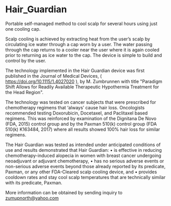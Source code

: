 # Hair_Guardian
Portable self-managed method to cool scalp for several hours using just one cooling cap.

Scalp cooling is achieved by extracting heat from the user’s scalp by circulating ice water through a cap worn by a user.  The water passing through the cap returns to a cooler near the user where it is again cooled prior to returning as ice water to the cap. The device is simple to build and control by the user.

The technology implemented in the Hair Guardian device was first published in the Journal of Medical Devices,  ( https://doi.org/10.1115/1.4027020 ),  by M. Zumbrunnen with title "Paradigm Shift Allows for Readily Available Therapeutic Hypothermia Treatment for the Head Region".

The technology was tested on cancer subjects that were prescribed for chemotherapy regimens that ‘always’ cause hair loss.  Oncologists recommended testing Doxorubicin, Docetaxel, and Paclitaxel based regimens.  This was reinforced by examination of the Dignitana De Novo (FDA, 2015) control group and by the Paxman 510(k) control group (FDA 510(k) K163484, 2017) where all results showed 100% hair loss for similar regimens.

The Hair Guardian was tested as intended under anticipated conditions of use and results demonstrated that Hair Guardian:
•	is effective in reducing chemotherapy-induced alopecia in women with breast cancer undergoing neoadjuvant or adjuvant chemotherapy,
•	has no serious adverse events or non-serious adverse events beyond those already reported by its predicate, Paxman, or any other FDA-Cleared scalp cooling device, and
•	provides cooldown rates and stay cool scalp temperatures that are technically similar with its predicate, Paxman. 

More information can be obtained by sending inquiry to zumupnorth@yahoo.com
